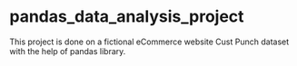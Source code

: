 # pandas_data_analysis_project
This project is done on a fictional eCommerce website Cust Punch dataset with the help of pandas library. 
